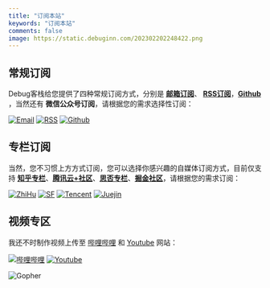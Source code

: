```yaml
---
title: "订阅本站"
keywords: "订阅本站"
comments: false
image: https://static.debuginn.com/202302202248422.png
---
```


## 常规订阅

Debug客栈给您提供了四种常规订阅方式，分别是 **[邮箱订阅](https://mailchi.mp/510cad3f229f/debuginn)**、 **[RSS订阅](https://blog.debuginn.com/index.xml)**，**[Github](https://github.com/debuginn)** ，当然还有 **微信公众号订阅**，请根据您的需求选择性订阅：

[![Email](https://img.shields.io/badge/Email订阅(推荐)-9933ff?logo=mailchimp&logoColor=white&style=for-the-badge)](https://mailchi.mp/510cad3f229f/debuginn)
[![RSS](https://img.shields.io/badge/RSS订阅(经典)-ff6600?logo=rss&logoColor=white&style=for-the-badge)](https://blog.debuginn.com/index.xml)
[![Github](https://img.shields.io/badge/Github(Follow)-000000?logo=github&logoColor=white&style=for-the-badge)](https://github.com/debuginn)

## 专栏订阅

当然，您不习惯上方方式订阅，您可以选择你感兴趣的自媒体订阅方式，目前仅支持 **[知乎专栏](https://www.zhihu.com/people/debuginn/posts)**、**[腾讯云+社区](https://cloud.tencent.com/developer/column/83947)**、**[思否专栏](https://segmentfault.com/blog/debuginn)**、**[掘金社区](https://juejin.cn/user/817692380500702/posts)**，请根据您的需求订阅：

[![ZhiHu](https://img.shields.io/badge/知乎专栏(180关注)-0040ff?logo=zhihu&logoColor=white&style=for-the-badge)](https://www.zhihu.com/people/debuginn/posts)
[![SF](https://img.shields.io/badge/思否社区(629关注)-145214?logo=go&logoColor=white&style=for-the-badge)](https://segmentfault.com/blog/debuginn)
[![Tencent](https://img.shields.io/badge/腾讯社区(086关注)-7f00ff?logo=icloud&logoColor=white&style=for-the-badge)](https://cloud.tencent.com/developer/column/83947)
[![Juejin](https://img.shields.io/badge/掘金社区(008关注)-007FFF?logo=juejin&logoColor=white&style=for-the-badge)](https://juejin.cn/user/817692380500702/posts)

## 视频专区

我还不时制作视频上传至 [哔哩哔哩](https://space.bilibili.com/238989334) 和 [Youtube]([http](https://www.youtube.com/@debuginn)) 网站：

[![哔哩哔哩](https://img.shields.io/badge/Bilibili-ff0066?logo=bilibili&logoColor=white&style=for-the-badge)](https://space.bilibili.com/238989334)
[![Youtube](https://img.shields.io/badge/Youtube-ff0000?logo=youtube&logoColor=white&style=for-the-badge)](https://www.youtube.com/@debuginn)

![Gopher](https://static.debuginn.com/202303022149399.png)